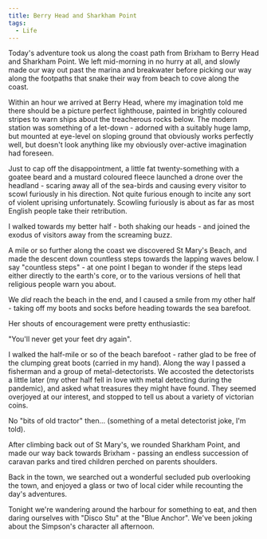 ```yaml
---
title: Berry Head and Sharkham Point
tags:
  - Life
---
```


Today's adventure took us along the coast path from Brixham to Berry Head and Sharkham Point. We left mid-morning in no hurry at all, and slowly made our way out past the marina and breakwater before picking our way along the footpaths that snake their way from beach to cove along the coast.

Within an hour we arrived at Berry Head, where my imagination told me there should be a picture perfect lighthouse, painted in brightly coloured stripes to warn ships about the treacherous rocks below. The modern station was something of a let-down - adorned with a suitably huge lamp, but mounted at eye-level on sloping ground that obviously works perfectly well, but doesn't look anything like my obviously over-active imagination had foreseen.

Just to cap off the disappointment, a little fat twenty-something with a goatee beard and a mustard coloured fleece launched a drone over the headland - scaring away all of the sea-birds and causing every visitor to scowl furiously in his direction. Not quite furious enough to incite any sort of violent uprising unfortunately. Scowling furiously is about as far as most English people take their retribution.

I walked towards my better half - both shaking our heads - and joined the exodus of visitors away from the screaming buzz.

A mile or so further along the coast we discovered St Mary's Beach, and made the descent down countless steps towards the lapping waves below. I say "countless steps" - at one point I began to wonder if the steps lead either directly to the earth's core, or to the various versions of hell that religious people warn you about.

We *did* reach the beach in the end, and I caused a smile from my other half - taking off my boots and socks before heading towards the sea barefoot.

Her shouts of encouragement were pretty enthusiastic:

"You'll never get your feet dry again".

I walked the half-mile or so of the beach barefoot - rather glad to be free of the clumping great boots (carried in my hand). Along the way I passed a fisherman and a group of metal-detectorists. We accosted the detectorists a little later (my other half fell in love with metal detecting during the pandemic), and asked what treasures they might have found. They seemed overjoyed at our interest, and stopped to tell us about a variety of victorian coins.

No "bits of old tractor" then... (something of a metal detectorist joke, I'm told).

After climbing back out of St Mary's, we rounded Sharkham Point, and made our way back towards Brixham - passing an endless succession of caravan parks and tired children perched on parents shoulders.

Back in the town, we searched out a wonderful secluded pub overlooking the town, and enjoyed a glass or two of local cider while recounting the day's adventures.

Tonight we're wandering around the harbour for something to eat, and then daring ourselves with "Disco Stu" at the "Blue Anchor". We've been joking about the Simpson's character all afternoon.